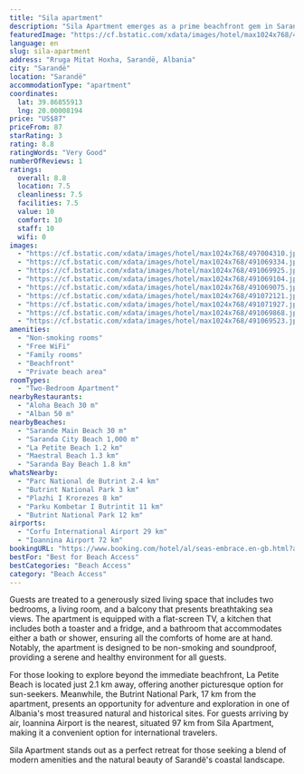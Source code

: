```yaml
---
title: "Sila apartment"
description: "Sila Apartment emerges as a prime beachfront gem in Sarandë, boasting an enviable position mere steps from Sarande Main Beach and just over a kilometer from Saranda City Beach."
featuredImage: "https://cf.bstatic.com/xdata/images/hotel/max1024x768/497004310.jpg?k=de45ee0b2a1cf9eb6afe0d23b734a08c93c085b52f08a6f14ae0d0b2d56b0d2f&o=&hp=1"
language: en
slug: sila-apartment
address: "Rruga Mitat Hoxha, Sarandë, Albania"
city: "Sarandë"
location: "Sarandë"
accommodationType: "apartment"
coordinates:
  lat: 39.86855913
  lng: 20.00008194
price: "US$87"
priceFrom: 87
starRating: 3
rating: 8.8
ratingWords: "Very Good"
numberOfReviews: 1
ratings:
  overall: 8.8
  location: 7.5
  cleanliness: 7.5
  facilities: 7.5
  value: 10
  comfort: 10
  staff: 10
  wifi: 0
images:
  - "https://cf.bstatic.com/xdata/images/hotel/max1024x768/497004310.jpg?k=de45ee0b2a1cf9eb6afe0d23b734a08c93c085b52f08a6f14ae0d0b2d56b0d2f&o=&hp=1"
  - "https://cf.bstatic.com/xdata/images/hotel/max1024x768/491069334.jpg?k=0767d3cca8a2be36ad2b2eeca038632c2db12277e2b4891f86b94de2be9a5710&o=&hp=1"
  - "https://cf.bstatic.com/xdata/images/hotel/max1024x768/491069925.jpg?k=7f3e32dd036550aa908ad2acd29980fd19d64dfaa46d321856d87f5424748010&o=&hp=1"
  - "https://cf.bstatic.com/xdata/images/hotel/max1024x768/491069104.jpg?k=9c01f80bc7f867b44263918894fe59ce09100d2244ee4df65c0f01ea27cd3a8f&o=&hp=1"
  - "https://cf.bstatic.com/xdata/images/hotel/max1024x768/491069075.jpg?k=c9bda3d7eb53d1fb3d7b0a53f25aaef13d7ce232c353b1fd46d430dc36ded6cc&o=&hp=1"
  - "https://cf.bstatic.com/xdata/images/hotel/max1024x768/491072121.jpg?k=24d6ff1236c006e03af4ddb5ed4bc40194d75ab1924f0a49e190218e600bc1ff&o=&hp=1"
  - "https://cf.bstatic.com/xdata/images/hotel/max1024x768/491071927.jpg?k=e00f8a6f0b42768781d32fdb97751bf1e9a110b0aae8b37d46deed74d6e8fefb&o=&hp=1"
  - "https://cf.bstatic.com/xdata/images/hotel/max1024x768/491069868.jpg?k=c3be6818f0d11da7a8e573f3487bb09e8a58be1cd190be32d0a005d620796b1a&o=&hp=1"
  - "https://cf.bstatic.com/xdata/images/hotel/max1024x768/491069523.jpg?k=0b94358d388198f6c7da2f2305af4cc5d3d558463ce3c9b7e640d8d8b6f1dc1c&o=&hp=1"
amenities:
  - "Non-smoking rooms"
  - "Free WiFi"
  - "Family rooms"
  - "Beachfront"
  - "Private beach area"
roomTypes:
  - "Two-Bedroom Apartment"
nearbyRestaurants:
  - "Aloha Beach 30 m"
  - "Alban 50 m"
nearbyBeaches:
  - "Sarande Main Beach 30 m"
  - "Saranda City Beach 1,000 m"
  - "La Petite Beach 1.2 km"
  - "Maestral Beach 1.3 km"
  - "Saranda Bay Beach 1.8 km"
whatsNearby:
  - "Parc National de Butrint 2.4 km"
  - "Butrint National Park 3 km"
  - "Plazhi I Krorezes 8 km"
  - "Parku Kombetar I Butrintit 11 km"
  - "Butrint National Park 12 km"
airports:
  - "Corfu International Airport 29 km"
  - "Ioannina Airport 72 km"
bookingURL: "https://www.booking.com/hotel/al/seas-embrace.en-gb.html?aid=8035640"
bestFor: "Best for Beach Access"
bestCategories: "Beach Access"
category: "Beach Access"
---
```


Guests are treated to a generously sized living space that includes two bedrooms, a living room, and a balcony that presents breathtaking sea views. The apartment is equipped with a flat-screen TV, a kitchen that includes both a toaster and a fridge, and a bathroom that accommodates either a bath or shower, ensuring all the comforts of home are at hand. Notably, the apartment is designed to be non-smoking and soundproof, providing a serene and healthy environment for all guests.

For those looking to explore beyond the immediate beachfront, La Petite Beach is located just 2.1 km away, offering another picturesque option for sun-seekers. Meanwhile, the Butrint National Park, 17 km from the apartment, presents an opportunity for adventure and exploration in one of Albania's most treasured natural and historical sites. For guests arriving by air, Ioannina Airport is the nearest, situated 97 km from Sila Apartment, making it a convenient option for international travelers.

Sila Apartment stands out as a perfect retreat for those seeking a blend of modern amenities and the natural beauty of Sarandë's coastal landscape.